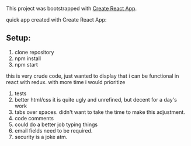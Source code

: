 This project was bootstrapped with [Create React App](https://github.com/facebook/create-react-app).

quick app created with Create React App:
## Setup:
1. clone repository
2. npm install
3. npm start

this is very crude code, just wanted to display that i can be functional in react with redux. with more time i would prioritize
1. tests
2. better html/css it is quite ugly and unrefined, but decent for a day's work
3. tabs over spaces. didn't want to take the time to make this adjustment.
4. code comments
5. could do a better job typing things
6. email fields need to be required.
7. security is a joke atm.

